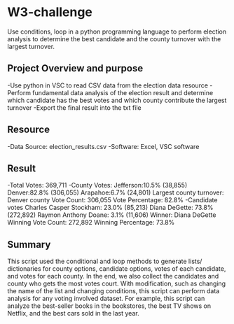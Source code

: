 # W3-challenge

Use conditions, loop in a python programming language to perform election analysis to determine the best candidate and the county turnover with the largest turnover.

## Project Overview and purpose 
-Use python in VSC to read CSV data from the election data  resource 
-Perform fundamental data analysis of the election result and determine which candidate has the best votes and which county contribute the largest turnover
-Export the final result into the txt file
## Resource 

-Data Source: election_results.csv
-Software: Excel, VSC software 

## Result 
-Total Votes: 369,711
-County Votes:
Jefferson:10.5% (38,855)
Denver:82.8% (306,055)
Arapahoe:6.7% (24,801)
Largest county turnover: Denver
county Vote Count: 306,055
Vote Percentage: 82.8%
-Candidate votes
Charles Casper Stockham: 23.0% (85,213)
Diana DeGette: 73.8% (272,892)
Raymon Anthony Doane: 3.1% (11,606)
Winner: Diana DeGette
Winning Vote Count: 272,892
Winning Percentage: 73.8%

## Summary 
This script used the conditional and loop methods to generate lists/ dictionaries for county options, candidate options, votes of each candidate, and votes for each county. In the end, we also collect the candidates and county who gets the most votes court. With modification, such as changing the name of the list and changing conditions, this script can perform data analysis for any voting involved dataset. For example, this script can analyze the best-seller books in the bookstores, the best TV shows on Netflix, and the best cars sold in the last year. 






















